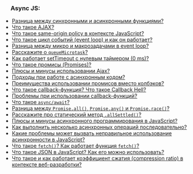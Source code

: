 <h3>
  <img src="../assets/JavaScript.png" width="16" height="16" />
  <span>Async JS:</span>
</h3>

- [Разница между синхронными и асинхронными функциями?](https://youtu.be/kx3dR6ztICU?t=681)
- [Что такое AJAX?](https://youtu.be/IooJ3P2VUYs?t=547)
- [Что такое same-origin policy в контексте JavaScript?](https://youtu.be/IooJ3P2VUYs?t=612)
- [Что такое цикл событий (event loop) и как он работает?](https://youtu.be/w-vUj0gHGgg?t=293)
- [Разница между микро и макрозадачами в event loop?](https://youtu.be/hL5yFo9Pms4?t=249)
- [Расскажите о `queueMicrotask`?](https://youtu.be/hL5yFo9Pms4?t=330)
- [Как работает setTimeout с нулевым таймером (0 ms)?](https://youtu.be/1kzbNflP_YA?t=802)
- [Что такое промисы (Promises)?](https://youtu.be/G4iYlbilozM?t=371)
- [Плюсы и минусы использовании Ajax?](https://youtu.be/yvOXvZ8aEFo?t=352)
- [Подходы при работе с асинхронным кодом?](https://youtu.be/yvOXvZ8aEFo?t=410)
- [Преимущества использовании промисов вместо колбэков?](https://youtu.be/yvOXvZ8aEFo?t=481)
- [Что такое callback-функция? Что такое Callback Hell?](https://youtu.be/V-m0sQ-hW58?t=348)
- [Проблемы при использовании callback-функций?](https://youtu.be/t0sdlbA6yA8?t=540)
- [Что такое `async/await`?](https://youtu.be/V-m0sQ-hW58?t=417)
- [Разница между `Promise.all()`, `Promise.any()` и `Promise.race()`?](https://youtu.be/XtQPrt8G0n8?t=782)
- [Расскажите про статический метод `.allSettled()`?](https://youtu.be/trriSYNrHw4?t=896)
- [Плюсы и минусы асинхронного программирования в JavaScript?](https://youtu.be/t0sdlbA6yA8?t=460)
- [Как выполнить несколько асинхронных операций последовательно?](https://youtu.be/t0sdlbA6yA8?t=599)
- [Какие проблемы может вызвать неправильное использование асинхронности в JavaScript?](https://youtu.be/t0sdlbA6yA8?t=657)
- [Что такое `fetch()`? Как работает функция `fetch()`?](https://youtu.be/PI1X5oFHou8?t=713)
- [Что такое JSON в JavaScript? Как его можно использовать?](https://youtu.be/PI1X5oFHou8?t=786)
- [Что такое и как работает коэффициент сжатия (compression ratio) в контексте веб-разработки?](https://youtu.be/PI1X5oFHou8?t=835)
